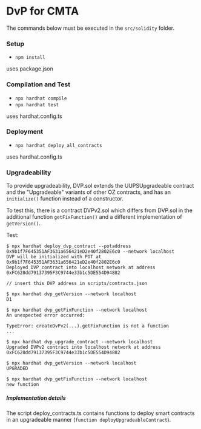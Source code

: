 # DvP for CMTA

The commands below must be executed in the `src/solidity` folder.

### Setup

- `npm install`

uses package.json

### Compilation and Test

- `npx hardhat compile`
- `npx hardhat test`

uses hardhat.config.ts

### Deployment

- `npx hardhat deploy_all_contracts`

uses hardhat.config.ts

### Upgradeability

To provide upgradeability, DVP.sol extends the UUPSUpgradeable contract and the "Upgradeable" variants of other OZ contracts, and has an `initialize()` function instead of a constructor.

To test this, there is a contract DVPv2.sol which differs from DVP.sol in the additional function `getFixFunction()` and a different implementation of `getVersion()`.

Test:

```shell
$ npx hardhat deploy_dvp_contract --potaddress 0x9b1f7F645351AF3631a656421eD2e40f2802E6c0 --network localhost
DVP will be initialized with POT at 0x9b1f7F645351AF3631a656421eD2e40f2802E6c0
Deployed DVP contract into localhost network at address 0xFC628dd79137395F3C9744e33b1c5DE554D94882

// insert this DVP address in scripts/contracts.json

$ npx hardhat dvp_getVersion --network localhost
D1

$ npx hardhat dvp_getFixFunction --network localhost
An unexpected error occurred:

TypeError: createDvPv2(...).getFixFunction is not a function
...

$ npx hardhat dvp_upgrade_contract --network localhost
Upgraded DVPv2 contract into localhost network at address 0xFC628dd79137395F3C9744e33b1c5DE554D94882

$ npx hardhat dvp_getVersion --network localhost
UPGRADED

$ npx hardhat dvp_getFixFunction --network localhost
new function
```

##### Implementation details

The script deploy_contracts.ts contains functions to deploy smart contracts in an upgradeable manner (`function deployUpgradeableContract`).


